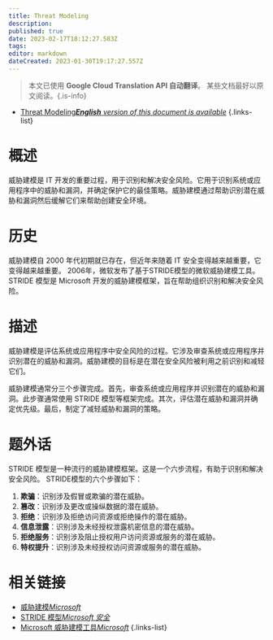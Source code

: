 ```yaml
---
title: Threat Modeling
description: 
published: true
date: 2023-02-17T18:12:27.583Z
tags: 
editor: markdown
dateCreated: 2023-01-30T19:17:27.557Z
---
```


> 本文已使用 **Google Cloud Translation API 自动翻译**。
某些文档最好以原文阅读。{.is-info}
- [Threat Modeling***English** version of this document is available*](/en/Knowledge-base/Dictionary/threat-modeling)
{.links-list}


# 概述

威胁建模是 IT 开发的重要过程，用于识别和解决安全风险。它用于识别系统或应用程序中的威胁和漏洞，并确定保护它的最佳策略。威胁建模通过帮助识别潜在威胁和漏洞然后缓解它们来帮助创建安全环境。

# 历史

威胁建模自 2000 年代初期就已存在，但近年来随着 IT 安全变得越来越重要，它变得越来越重要。 2006年，微软发布了基于STRIDE模型的微软威胁建模工具。 STRIDE 模型是 Microsoft 开发的威胁建模框架，旨在帮助组织识别和解决安全风险。

# 描述

威胁建模是评估系统或应用程序中安全风险的过程。它涉及审查系统或应用程序并识别潜在的威胁和漏洞。威胁建模的目标是在潜在安全风险被利用之前识别和减轻它们。

威胁建模通常分三个步骤完成。首先，审查系统或应用程序并识别潜在的威胁和漏洞。此步骤通常使用 STRIDE 模型等框架完成。其次，评估潜在威胁和漏洞并确定优先级。最后，制定了减轻威胁和漏洞的策略。

# 题外话

STRIDE 模型是一种流行的威胁建模框架。这是一个六步流程，有助于识别和解决安全风险。 STRIDE模型的六个步骤如下：

1. **欺骗**：识别涉及假冒或欺骗的潜在威胁。
2. **篡改**：识别涉及更改或操纵数据的潜在威胁。
3. **拒绝**：识别涉及拒绝访问资源或拒绝操作的潜在威胁。
4. **信息泄露**：识别涉及未经授权泄露机密信息的潜在威胁。
5. **拒绝服务**：识别涉及阻止授权用户访问资源或服务的潜在威胁。
6. **特权提升**：识别涉及未经授权访问资源或服务的潜在威胁。

# 相关链接

- [威胁建模*Microsoft*](https://www.microsoft.com/en-us/securityengineering/threatmodeling)
- [STRIDE 模型*Microsoft 安全*](https://docs.microsoft.com/en-us/previous-versions/tn-archive/cc753501(v=technet.10))
- [Microsoft 威胁建模工具*Microsoft*](https://www.microsoft.com/en-us/securityengineering/mtmt)
{.links-list}